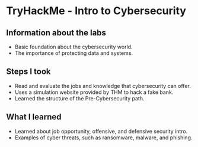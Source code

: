 # TryHackMe - Intro to Cybersecurity 

## Information about the labs
- Basic foundation about the cybersecurity world.
- The importance of protecting data and systems. 

## Steps I took
- Read and evaluate the jobs and knowledge that cybersecurity can offer.
- Uses a simulation website provided by THM to hack a fake bank.
- Learned the structure of the Pre-Cybersecurity path.

## What I learned
- Learned about job opportunity, offensive, and defensive security intro.
- Examples of cyber threats, such as ransomware, malware, and phishing.
  
